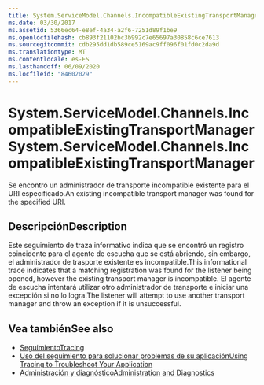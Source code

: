 ```yaml
---
title: System.ServiceModel.Channels.IncompatibleExistingTransportManager
ms.date: 03/30/2017
ms.assetid: 5366ec64-e8ef-4a34-a2f6-7251d89f1be9
ms.openlocfilehash: cb893f21102bc3b992c7e65697a30858c6ce7613
ms.sourcegitcommit: cdb295dd1db589ce5169ac9ff096f01fd0c2da9d
ms.translationtype: MT
ms.contentlocale: es-ES
ms.lasthandoff: 06/09/2020
ms.locfileid: "84602029"
---
```

# <a name="systemservicemodelchannelsincompatibleexistingtransportmanager"></a><span data-ttu-id="18a61-102">System.ServiceModel.Channels.IncompatibleExistingTransportManager</span><span class="sxs-lookup"><span data-stu-id="18a61-102">System.ServiceModel.Channels.IncompatibleExistingTransportManager</span></span>
<span data-ttu-id="18a61-103">Se encontró un administrador de transporte incompatible existente para el URI especificado.</span><span class="sxs-lookup"><span data-stu-id="18a61-103">An existing incompatible transport manager was found for the specified URI.</span></span>  
  
## <a name="description"></a><span data-ttu-id="18a61-104">Descripción</span><span class="sxs-lookup"><span data-stu-id="18a61-104">Description</span></span>  
 <span data-ttu-id="18a61-105">Este seguimiento de traza informativo indica que se encontró un registro coincidente para el agente de escucha que se está abriendo, sin embargo, el administrador de trasporte existente es incompatible.</span><span class="sxs-lookup"><span data-stu-id="18a61-105">This informational trace indicates that a matching registration was found for the listener being opened, however the existing transport manager is incompatible.</span></span> <span data-ttu-id="18a61-106">El agente de escucha intentará utilizar otro administrador de transporte e iniciar una excepción si no lo logra.</span><span class="sxs-lookup"><span data-stu-id="18a61-106">The listener will attempt to use another transport manager and throw an exception if it is unsuccessful.</span></span>  
  
## <a name="see-also"></a><span data-ttu-id="18a61-107">Vea también</span><span class="sxs-lookup"><span data-stu-id="18a61-107">See also</span></span>

- [<span data-ttu-id="18a61-108">Seguimiento</span><span class="sxs-lookup"><span data-stu-id="18a61-108">Tracing</span></span>](index.md)
- [<span data-ttu-id="18a61-109">Uso del seguimiento para solucionar problemas de su aplicación</span><span class="sxs-lookup"><span data-stu-id="18a61-109">Using Tracing to Troubleshoot Your Application</span></span>](using-tracing-to-troubleshoot-your-application.md)
- [<span data-ttu-id="18a61-110">Administración y diagnóstico</span><span class="sxs-lookup"><span data-stu-id="18a61-110">Administration and Diagnostics</span></span>](../index.md)
